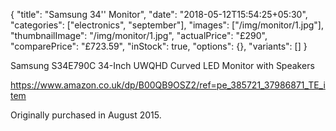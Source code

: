 {
    "title": "Samsung 34'' Monitor",
    "date": "2018-05-12T15:54:25+05:30",
    "categories": ["electronics", "september"],
    "images": ["/img/monitor/1.jpg"],
    "thumbnailImage": "/img/monitor/1.jpg",
    "actualPrice": "£290",
    "comparePrice": "£723.59",
    "inStock": true,
    "options": {},
    "variants": []
}

Samsung S34E790C 34-Inch UWQHD Curved LED Monitor with Speakers

https://www.amazon.co.uk/dp/B00QB9OSZ2/ref=pe_385721_37986871_TE_item

Originally purchased in August 2015.